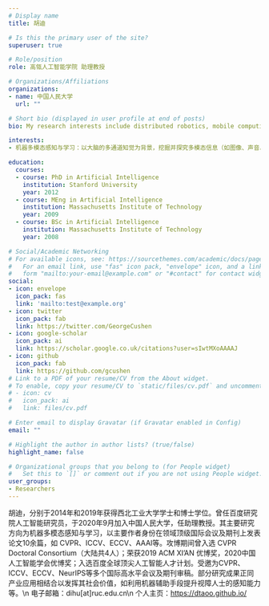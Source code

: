 ```yaml
---
# Display name
title: 胡迪

# Is this the primary user of the site?
superuser: true

# Role/position
role: 高瓴人工智能学院 助理教授

# Organizations/Affiliations
organizations:
- name: 中国人民大学
  url: ""

# Short bio (displayed in user profile at end of posts)
bio: My research interests include distributed robotics, mobile computing and programmable matter.

interests:
- 机器多模态感知与学习：以大脑的多通道知觉为背景，挖掘并探究多模态信息（如图像、声音、触觉等）在机器感知、推理与理解等方向的潜在问题与方法，让机器具备『多感官认知能力』。

education:
  courses:
  - course: PhD in Artificial Intelligence
    institution: Stanford University
    year: 2012
  - course: MEng in Artificial Intelligence
    institution: Massachusetts Institute of Technology
    year: 2009
  - course: BSc in Artificial Intelligence
    institution: Massachusetts Institute of Technology
    year: 2008

# Social/Academic Networking
# For available icons, see: https://sourcethemes.com/academic/docs/page-builder/#icons
#   For an email link, use "fas" icon pack, "envelope" icon, and a link in the
#   form "mailto:your-email@example.com" or "#contact" for contact widget.
social:
- icon: envelope
  icon_pack: fas
  link: 'mailto:test@example.org'
- icon: twitter
  icon_pack: fab
  link: https://twitter.com/GeorgeCushen
- icon: google-scholar
  icon_pack: ai
  link: https://scholar.google.co.uk/citations?user=sIwtMXoAAAAJ
- icon: github
  icon_pack: fab
  link: https://github.com/gcushen
# Link to a PDF of your resume/CV from the About widget.
# To enable, copy your resume/CV to `static/files/cv.pdf` and uncomment the lines below.
# - icon: cv
#   icon_pack: ai
#   link: files/cv.pdf

# Enter email to display Gravatar (if Gravatar enabled in Config)
email: ""

# Highlight the author in author lists? (true/false)
highlight_name: false

# Organizational groups that you belong to (for People widget)
#   Set this to `[]` or comment out if you are not using People widget.
user_groups:
- Researchers
---
```


胡迪，分别于2014年和2019年获得西北工业大学学士和博士学位。曾任百度研究院人工智能研究员，于2020年9月加入中国人民大学，任助理教授。其主要研究方向为机器多模态感知与学习，以主要作者身份在领域顶级国际会议及期刊上发表论文10余篇，如 CVPR、ICCV、ECCV、AAAI等。攻博期间曾入选 CVPR Doctoral Consortium（大陆共4人）；荣获2019 ACM XI’AN 优博奖，2020中国人工智能学会优博奖；入选百度全球顶尖人工智能人才计划。受邀为CVPR、ICCV、ECCV、NeurIPS等多个国际高水平会议及期刊审稿。部分研究成果正同产业应用相结合以发挥其社会价值，如利用机器辅助手段提升视障人士的感知能力等。\n
电子邮箱：dihu[at]ruc.edu.cn\n
个人主页：https://dtaoo.github.io/
